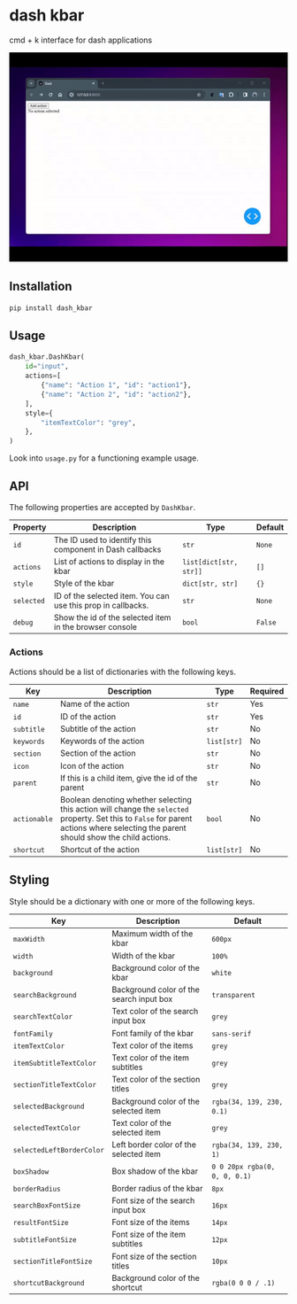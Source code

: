 # dash kbar

cmd + k interface for dash applications

![dash_kbar_animation](/dash_kbar_animation.gif)


## Installation

```bash
pip install dash_kbar
```

## Usage

```python
dash_kbar.DashKbar(
    id="input",
    actions=[
        {"name": "Action 1", "id": "action1"},
        {"name": "Action 2", "id": "action2"},
    ],
    style={
        "itemTextColor": "grey",
    },
)
```

Look into `usage.py` for a functioning example usage.

## API

The following properties are accepted by `DashKbar`.

| Property | Description | Type | Default |
| --- | --- | --- | --- |
| `id` | The ID used to identify this component in Dash callbacks | `str` | `None` |
| `actions` | List of actions to display in the kbar | `list[dict[str, str]]` | `[]` |
| `style` | Style of the kbar | `dict[str, str]` | `{}` |
| `selected` | ID of the selected item. You can use this prop in callbacks. | `str` | `None` |
| `debug` | Show the id of the selected item in the browser console | `bool` | `False` |

### Actions

Actions should be a list of dictionaries with the following keys.

| Key | Description | Type | Required |
| --- | --- | --- | --- |
| `name` | Name of the action | `str` | Yes |
| `id` | ID of the action | `str` | Yes |
| `subtitle` | Subtitle of the action | `str` | No |
| `keywords` | Keywords of the action | `list[str]` | No |
| `section` | Section of the action | `str` | No |
| `icon` | Icon of the action | `str` | No |
| `parent` | If this is a child item, give the id of the parent | `str` | No |
| `actionable` | Boolean denoting whether selecting this action will change the `selected` property. Set this to `False` for parent actions where selecting the parent should show the child actions. | `bool` | No |
| `shortcut` | Shortcut of the action | `list[str]` | No |


## Styling

Style should be a dictionary with one or more of the following keys.

| Key | Description | Default |
| --- | --- | --- |
| `maxWidth` | Maximum width of the kbar | `600px` |
| `width` | Width of the kbar | `100%` |
| `background` | Background color of the kbar | `white` |
| `searchBackground` | Background color of the search input box | `transparent` |
| `searchTextColor` | Text color of the search input box | `grey` |
| `fontFamily` | Font family of the kbar | `sans-serif` |
| `itemTextColor` | Text color of the items | `grey` |
| `itemSubtitleTextColor` | Text color of the item subtitles | `grey` |
| `sectionTitleTextColor` | Text color of the section titles | `grey` |
| `selectedBackground` | Background color of the selected item | `rgba(34, 139, 230, 0.1)` |
| `selectedTextColor` | Text color of the selected item | `grey` |
| `selectedLeftBorderColor` | Left border color of the selected item | `rgba(34, 139, 230, 1)` |
| `boxShadow` | Box shadow of the kbar | `0 0 20px rgba(0, 0, 0, 0.1)` |
| `borderRadius` | Border radius of the kbar | `8px` |
| `searchBoxFontSize` | Font size of the search input box | `16px` |
| `resultFontSize` | Font size of the items | `14px` |
| `subtitleFontSize` | Font size of the item subtitles | `12px` |
| `sectionTitleFontSize` | Font size of the section titles | `10px` |
| `shortcutBackground` | Background color of the shortcut | `rgba(0 0 0 / .1)` |

